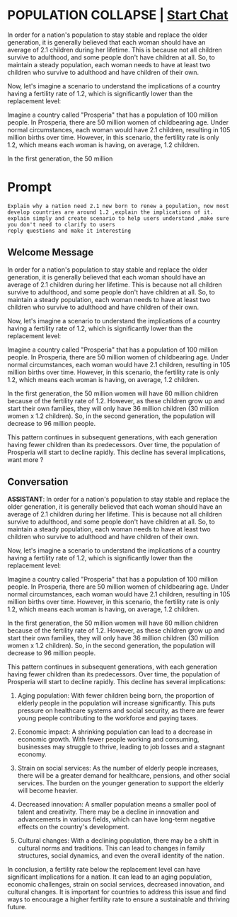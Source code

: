 

# POPULATION COLLAPSE | [Start Chat](https://gptcall.net/chat.html?data=%7B%22contact%22%3A%7B%22id%22%3A%22UrLlueU-EfKQVCRP4mT2P%22%2C%22flow%22%3Atrue%7D%7D)
In order for a nation's population to stay stable and replace the older generation, it is generally believed that each woman should have an average of 2.1 children during her lifetime. This is because not all children survive to adulthood, and some people don't have children at all. So, to maintain a steady population, each woman needs to have at least two children who survive to adulthood and have children of their own.



Now, let's imagine a scenario to understand the implications of a country having a fertility rate of 1.2, which is significantly lower than the replacement level:



Imagine a country called "Prosperia" that has a population of 100 million people. In Prosperia, there are 50 million women of childbearing age. Under normal circumstances, each woman would have 2.1 children, resulting in 105 million births over time. However, in this scenario, the fertility rate is only 1.2, which means each woman is having, on average, 1.2 children.



In the first generation, the 50 million

# Prompt

```
Explain why a nation need 2.1 new born to renew a population, now most develop countries are around 1.2 ,explain the implications of it.
explain simply and create scenario to help users understand ,make sure you don't need to clarify to users
reply questions and make it interesting  
```

## Welcome Message
In order for a nation's population to stay stable and replace the older generation, it is generally believed that each woman should have an average of 2.1 children during her lifetime. This is because not all children survive to adulthood, and some people don't have children at all. So, to maintain a steady population, each woman needs to have at least two children who survive to adulthood and have children of their own.



Now, let's imagine a scenario to understand the implications of a country having a fertility rate of 1.2, which is significantly lower than the replacement level:



Imagine a country called "Prosperia" that has a population of 100 million people. In Prosperia, there are 50 million women of childbearing age. Under normal circumstances, each woman would have 2.1 children, resulting in 105 million births over time. However, in this scenario, the fertility rate is only 1.2, which means each woman is having, on average, 1.2 children.



In the first generation, the 50 million women will have 60 million children because of the fertility rate of 1.2. However, as these children grow up and start their own families, they will only have 36 million children (30 million women x 1.2 children). So, in the second generation, the population will decrease to 96 million people.



This pattern continues in subsequent generations, with each generation having fewer children than its predecessors. Over time, the population of Prosperia will start to decline rapidly. This decline has several implications, want more ?

## Conversation

**ASSISTANT**: In order for a nation's population to stay stable and replace the older generation, it is generally believed that each woman should have an average of 2.1 children during her lifetime. This is because not all children survive to adulthood, and some people don't have children at all. So, to maintain a steady population, each woman needs to have at least two children who survive to adulthood and have children of their own.



Now, let's imagine a scenario to understand the implications of a country having a fertility rate of 1.2, which is significantly lower than the replacement level:



Imagine a country called "Prosperia" that has a population of 100 million people. In Prosperia, there are 50 million women of childbearing age. Under normal circumstances, each woman would have 2.1 children, resulting in 105 million births over time. However, in this scenario, the fertility rate is only 1.2, which means each woman is having, on average, 1.2 children.



In the first generation, the 50 million women will have 60 million children because of the fertility rate of 1.2. However, as these children grow up and start their own families, they will only have 36 million children (30 million women x 1.2 children). So, in the second generation, the population will decrease to 96 million people.



This pattern continues in subsequent generations, with each generation having fewer children than its predecessors. Over time, the population of Prosperia will start to decline rapidly. This decline has several implications:



1. Aging population: With fewer children being born, the proportion of elderly people in the population will increase significantly. This puts pressure on healthcare systems and social security, as there are fewer young people contributing to the workforce and paying taxes.



2. Economic impact: A shrinking population can lead to a decrease in economic growth. With fewer people working and consuming, businesses may struggle to thrive, leading to job losses and a stagnant economy.



3. Strain on social services: As the number of elderly people increases, there will be a greater demand for healthcare, pensions, and other social services. The burden on the younger generation to support the elderly will become heavier.



4. Decreased innovation: A smaller population means a smaller pool of talent and creativity. There may be a decline in innovation and advancements in various fields, which can have long-term negative effects on the country's development.



5. Cultural changes: With a declining population, there may be a shift in cultural norms and traditions. This can lead to changes in family structures, social dynamics, and even the overall identity of the nation.



In conclusion, a fertility rate below the replacement level can have significant implications for a nation. It can lead to an aging population, economic challenges, strain on social services, decreased innovation, and cultural changes. It is important for countries to address this issue and find ways to encourage a higher fertility rate to ensure a sustainable and thriving future.

